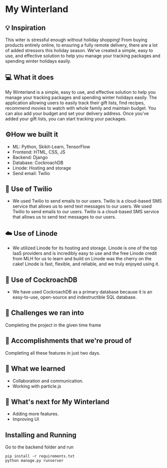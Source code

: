 # My Winterland

## 💡 Inspiration

This witer is stressful enough without holiday shopping! From buying products entirely online, to ensuring a fully remote delivery, there are a lot of added stressors this holiday season. We’ve created a simple, easy to use, and effective solution to help you manage your tracking packages and spending winter holidays easily.

## 💻 What it does

My Winterland is a simple, easy to use, and effective solution to help you manage your tracking packages and spending winter holidays easily.
The application allowing users to easily track their gift lists, find recipes, recommend movies to watch with whole family and maintain budget.
You can also add your budget and set your delivery address. Once you’ve added your gift lists, you can start tracking your packages. 


<!-- First, enter in your budget. Then input the people you're thinking about this holiday season. From there, add gifts to your wishlist for each person, either manually, or using our partnering Chrome extension. The extension is built to make it easy to find gifts for those you love. Log in to Google. Surf Amazon, and then find a cool gift for that one special friend. If there's one that you would think you want to buy, you can add that gift to your wishlist for that friend. Later, if you choose to buy that gift, you can manage your bought gifts and balance your budget in your gift hub on the giftn web app. Shopping made easy! Once you do buy all those gifts, keep your tracking numbers stored in our tracking number hub. With COVID, gift giving might look a little different—-you may be sending gifts straight to your friends or loved one's houses. With this in mind, you can send an auto-generated email sending your friend or loved one some holiday cheer (along with the tracking number of the package and a personalized message, of course). It is is super easy to get started with giftn! -->

## ⚙️How we built it

- ML: Python, Skikit-Learn, TensorFlow
- Frontend: HTML, CSS, JS
- Backend: Django
- Database: CockroachDB
- Linode: Hosting and storage
- Send email: Twilio

## 📧 Use of Twilio

- We used Twilio to send emails to our users. Twilio is a cloud-based SMS service that allows us to send text messages to our users. We used Twilio to send emails to our users. Twilio is a cloud-based SMS service that allows us to send text messages to our users.

## ☁️ Use of Linode

- We utilized Linode for its hosting and storage. Linode is one of the top IaaS providers and is incredibly easy to use and the free Linode credit from MLH for us to learn and build on Linode was the cherry on the cake! Linode is fast, flexible, and reliable, and we truly enjoyed using it.

## 💾 Use of CockroachDB

- We have used CockroachDB as a primary database because it is an easy-to-use, open-source and indestructible SQL database.

## 🧠 Challenges we ran into

Completing the project in the given time frame

## 🏅 Accomplishments that we're proud of

Completing all these features in just two days.

## 📖 What we learned

- Collaboration and communication.
- Working with particle.js

## 🚀 What's next for My Winterland

- Adding more features.
- Improving UI

## Installing and Running

Go to the backend folder and run

```
pip install -r requirements.txt
python manage.py runserver
```
